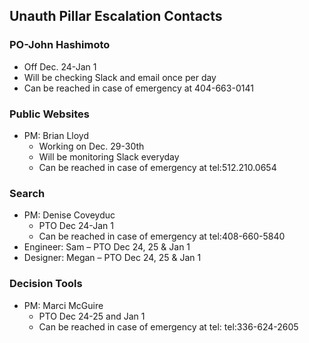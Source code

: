 ## Unauth Pillar Escalation Contacts

### PO-John Hashimoto
- Off Dec. 24-Jan 1
- Will be checking Slack and email once per day
- Can be reached in case of emergency at 404-663-0141

### Public Websites

 - PM: Brian Lloyd
   - Working on Dec. 29-30th
   - Will be monitoring Slack everyday
   - Can be reached in case of emergency at tel:512.210.0654
   

### Search
- PM: Denise Coveyduc
  - PTO Dec 24-Jan 1
  - Can be reached in case of emergency at tel:408-660-5840
- Engineer: Sam – PTO Dec 24, 25 & Jan 1
- Designer: Megan – PTO Dec 24, 25 & Jan 1

 
 ### Decision Tools
- PM: Marci McGuire
  - PTO Dec 24-25 and Jan 1
  - Can be reached in case of emergency at tel: tel:336-624-2605
